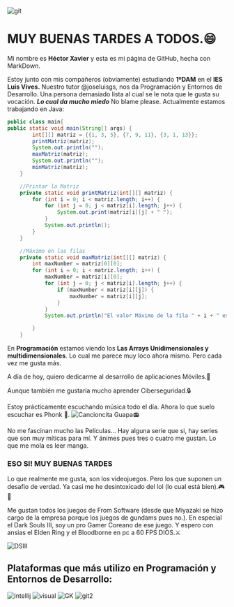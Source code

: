  ![git](https://marketing4ecommerce.net/wp-content/uploads/2018/06/GitHub-logo-2-imagen.jpg)
# MUY BUENAS TARDES A TODOS.😄
  Mi nombre es **Héctor Xavier** y esta es mi página de GitHub, hecha con MarkDown. 
  

 Estoy junto con mis compañeros (obviamente) estudiando **1ºDAM** en el **IES Luis Vives.**
 Nuestro tutor @joseluisgs, nos da Programación y Entornos de Desarrollo. Una persona demasiado lista al cual se le nota que le gusta su vocación.
 ***Lo cual da mucho miedo*** No blame please.
 Actualmente estamos trabajando en Java:
```java
public class main{
public static void main(String[] args) {
        int[][] matriz = {{1, 3, 5}, {7, 9, 11}, {3, 1, 13}};
        printMatriz(matriz);
        System.out.println("");
        maxMatriz(matriz);
        System.out.println("");
        minMatriz(matriz);
    }

    //Printar la Matriz
    private static void printMatriz(int[][] matriz) {
        for (int i = 0; i < matriz.length; i++) {
            for (int j = 0; j < matriz[i].length; j++) {
                System.out.print(matriz[i][j] + " ");
            }
            System.out.println();
        }
    }

    //Máximo en las filas
    private static void maxMatriz(int[][] matriz) {
        int maxNumber = matriz[0][0];
        for (int i = 0; i < matriz.length; i++) {
            maxNumber = matriz[i][0];
            for (int j = 0; j < matriz[i].length; j++) {
                if (maxNumber < matriz[i][j]) {
                    maxNumber = matriz[i][j];
                }
            }
            System.out.println("El valor Máximo de la fila " + i + " es " + maxNumber);

        }
    }
```


En **Programación** estamos viendo los **Las Arrays Unidimensionales y multidimensionales**. Lo cual me parece muy loco ahora mismo.
Pero cada vez me gusta más.


A día de hoy, quiero dedicarme al desarrollo de aplicaciones Móviles.📱

Aunque también me gustaría mucho aprender Ciberseguridad.🔒

Estoy prácticamente escuchando música todo el día. Ahora lo que suelo escuchar es Phonk 🎺. ![Cancioncita Guapa📻](https://www.youtube.com/watch?v=D52kastH1R8)

No me fascinan mucho las Películas... Hay alguna serie que si, hay series que son muy míticas para mí. Y ánimes pues tres o cuatro me gustan. Lo que me mola es leer manga. 
### ESO SI! MUY BUENAS TARDES 

Lo que realmente me gusta, son los videojuegos. Pero los que suponen un desafio de verdad. Ya casi me he desintoxicado del lol (lo cual está bien).🎮🔪

Me gustan todos los juegos de From Software (desde que Miyazaki se hizo cargo de la empresa porque los juegos de gundams pues no.).
En especial el Dark Souls III, soy un pro Gamer Coreano de ese juego. Y espero con ansias el Elden Ring y el Bloodborne en pc a 60 FPS DIOS.⚔️

![DSIII](https://upload.wikimedia.org/wikipedia/commons/c/c5/Dark_Souls_III.jpg)

## Plataformas que más utilizo en Programación y Entornos de Desarrollo:
![intellij](https://static.javatpoint.com/intellij-idea/images/intellij-idea-tutorial.png)
![visual](https://encrypted-tbn0.gstatic.com/images?q=tbn:ANd9GcQ5rAyPfhSHE12jBd-v-SzUp1v2jUEiTovJT98e__YXffLIJKvJLsl0OhrD33Vyc_rE7BU&usqp=CAU)
![GK](https://dashboard.snapcraft.io/site_media/appmedia/2018/01/1.png)
![git2](https://git-scm.com/images/logos/downloads/Git-Icon-Black.png)
  
<!--
**XavierSinPiernas/XavierSinPiernas** is a ✨ _special_ ✨ repository because its `README.md` (this file) appears on your GitHub profile.

Here are some ideas to get you started:

- 🔭 I’m currently working on ...
- 🌱 I’m currently learning ...
- 👯 I’m looking to collaborate on ...
- 🤔 I’m looking for help with ...
- 💬 Ask me about ...
- 📫 How to reach me: ...
- 😄 Pronouns: ...
- ⚡ Fun fact: ...
-->
